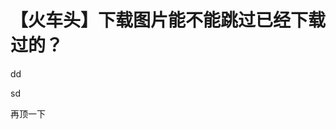 # 【火车头】下载图片能不能跳过已经下载过的？


dd

sd

再顶一下<img id="aimg_WT1ws" onclick="zoom(this, this.src, 0, 0, 0)" class="zoom" src="https://cdn.jsdelivr.net/gh/hishis/forum-master/public/images/patch.gif" onmouseover="img_onmouseoverfunc(this)" onload="thumbImg(this)" border="0" alt="" />

